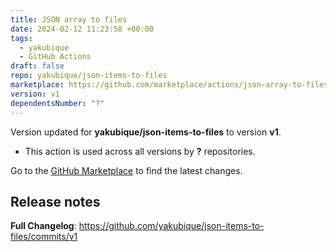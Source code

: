 ```yaml
---
title: JSON array to files
date: 2024-02-12 11:23:58 +00:00
tags:
  - yakubique
  - GitHub Actions
draft: false
repo: yakubique/json-items-to-files
marketplace: https://github.com/marketplace/actions/json-array-to-files
version: v1
dependentsNumber: "?"
---
```



Version updated for **yakubique/json-items-to-files** to version **v1**.
- This action is used across all versions by **?** repositories.

Go to the [GitHub Marketplace](https://github.com/marketplace/actions/json-array-to-files) to find the latest changes.

## Release notes

**Full Changelog**: https://github.com/yakubique/json-items-to-files/commits/v1
